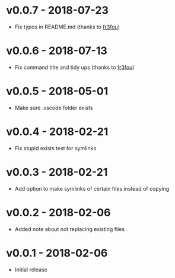# v0.0.7 - 2018-07-23
- Fix typos in README.md (thanks to [fr3fou](https://github.com/fr3fou))

# v0.0.6 - 2018-07-13
- Fix command title and tidy ups (thanks to [fr3fou](https://github.com/fr3fou))

# v0.0.5 - 2018-05-01
- Make sure .vscode folder exists

# v0.0.4 - 2018-02-21
- Fix stupid exists test for symlinks

# v0.0.3 - 2018-02-21
- Add option to make symlinks of certain files instead of copying

# v0.0.2 - 2018-02-06
- Added note about not replacing existing files

# v0.0.1 - 2018-02-06
- Initial release

